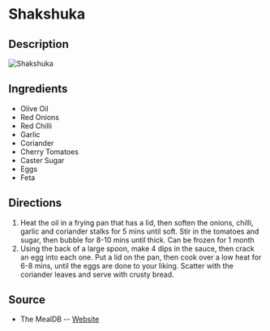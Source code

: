 # Shakshuka

## Description
![Shakshuka](https://www.themealdb.com/images/media/meals/g373701551450225.jpg "Shakshuka")

## Ingredients
- Olive Oil
- Red Onions
- Red Chilli
- Garlic
- Coriander
- Cherry Tomatoes
- Caster Sugar
- Eggs
- Feta

## Directions
1. Heat the oil in a frying pan that has a lid, then soften the onions, chilli, garlic and coriander stalks for 5 mins until soft. Stir in the tomatoes and sugar, then bubble for 8-10 mins until thick. Can be frozen for 1 month
2. Using the back of a large spoon, make 4 dips in the sauce, then crack an egg into each one. Put a lid on the pan, then cook over a low heat for 6-8 mins, until the eggs are done to your liking. Scatter with the coriander leaves and serve with crusty bread.

## Source

- The MealDB -- [Website](https://themealdb.com/)
